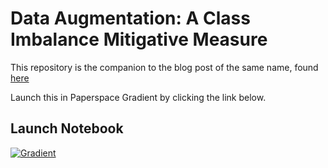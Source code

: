 # Data Augmentation: A Class Imbalance Mitigative Measure

This repository is the companion to the blog post of the same name, found [here](blog.paperspace.com/data-augmentation-a-class-imbalance-mitigative-measure/)

Launch this in Paperspace Gradient by clicking the link below.

## Launch Notebook

[![Gradient](https://assets.paperspace.io/img/gradient-badge.svg)](https://console.paperspace.com/github/gradient-ai/Data-Augmentation/blob/master/nb.ipynb?machine=Free-GPU)
